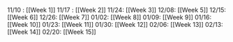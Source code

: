 11/10 : [[Week 1]]
11/17 : [[Week 2]]
11/24: [[Week 3]]
12/08: [[Week 5]]
12/15: [[Week 6]]
12/26: [[Week 7]]
01/02: [[Week 8]]
01/09: [[Week 9]]
01/16: [[Week 10]]
01/23: [[Week 11]]
01/30: [[Week 12]]
02/06: [[Week 13]]
02/13: [[Week 14]]
02/20: [[Week 15]]